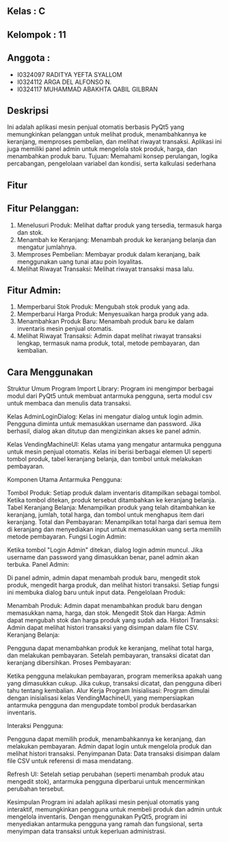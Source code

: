 ## Kelas      : C
## Kelompok   : 11
## Anggota    :
-  I0324097 RADITYA YEFTA SYALLOM
-  I0324112 ARGA DEL ALFONSO N.
-  I0324117 MUHAMMAD ABAKHTA QABIL GILBRAN


## Deskripsi
Ini adalah aplikasi mesin penjual otomatis berbasis PyQt5 yang memungkinkan pelanggan untuk melihat produk, menambahkannya ke keranjang, memproses pembelian, dan melihat riwayat transaksi. Aplikasi ini juga memiliki panel admin untuk mengelola stok produk, harga, dan menambahkan produk baru. Tujuan: Memahami konsep perulangan, logika percabangan, pengelolaan variabel dan kondisi, serta kalkulasi sederhana

## Fitur
## Fitur Pelanggan:
1.   Menelusuri Produk: Melihat daftar produk yang tersedia, termasuk harga dan stok.
2.   Menambah ke Keranjang: Menambah produk ke keranjang belanja dan mengatur jumlahnya.
3.   Memproses Pembelian: Membayar produk dalam keranjang, baik menggunakan uang tunai atau poin loyalitas.
4.   Melihat Riwayat Transaksi: Melihat riwayat transaksi masa lalu.

## Fitur Admin:
1.   Memperbarui Stok Produk: Mengubah stok produk yang ada.
2.   Memperbarui Harga Produk: Menyesuaikan harga produk yang ada.
3.   Menambahkan Produk Baru: Menambah produk baru ke dalam inventaris mesin penjual otomatis.
4.   Melihat Riwayat Transaksi: Admin dapat melihat riwayat transaksi lengkap, termasuk nama produk, total, metode 
     pembayaran, dan kembalian.

## Cara Menggunakan 
Struktur Umum Program
Import Library: Program ini mengimpor berbagai modul dari PyQt5 untuk membuat antarmuka pengguna, serta modul csv untuk membaca dan menulis data transaksi.

Kelas AdminLoginDialog: Kelas ini mengatur dialog untuk login admin. Pengguna diminta untuk memasukkan username dan password. Jika berhasil, dialog akan ditutup dan mengizinkan akses ke panel admin.

Kelas VendingMachineUI: Kelas utama yang mengatur antarmuka pengguna untuk mesin penjual otomatis. Kelas ini berisi berbagai elemen UI seperti tombol produk, tabel keranjang belanja, dan tombol untuk melakukan pembayaran.

Komponen Utama
Antarmuka Pengguna:

Tombol Produk: Setiap produk dalam inventaris ditampilkan sebagai tombol. Ketika tombol ditekan, produk tersebut ditambahkan ke keranjang belanja.
Tabel Keranjang Belanja: Menampilkan produk yang telah ditambahkan ke keranjang, jumlah, total harga, dan tombol untuk menghapus item dari keranjang.
Total dan Pembayaran: Menampilkan total harga dari semua item di keranjang dan menyediakan input untuk memasukkan uang serta memilih metode pembayaran.
Fungsi Login Admin:

Ketika tombol "Login Admin" ditekan, dialog login admin muncul. Jika username dan password yang dimasukkan benar, panel admin akan terbuka.
Panel Admin:

Di panel admin, admin dapat menambah produk baru, mengedit stok produk, mengedit harga produk, dan melihat histori transaksi. Setiap fungsi ini membuka dialog baru untuk input data.
Pengelolaan Produk:

Menambah Produk: Admin dapat menambahkan produk baru dengan memasukkan nama, harga, dan stok.
Mengedit Stok dan Harga: Admin dapat mengubah stok dan harga produk yang sudah ada.
Histori Transaksi: Admin dapat melihat histori transaksi yang disimpan dalam file CSV.
Keranjang Belanja:

Pengguna dapat menambahkan produk ke keranjang, melihat total harga, dan melakukan pembayaran. Setelah pembayaran, transaksi dicatat dan keranjang dibersihkan.
Proses Pembayaran:

Ketika pengguna melakukan pembayaran, program memeriksa apakah uang yang dimasukkan cukup. Jika cukup, transaksi dicatat, dan pengguna diberi tahu tentang kembalian.
Alur Kerja Program
Inisialisasi: Program dimulai dengan inisialisasi kelas VendingMachineUI, yang mempersiapkan antarmuka pengguna dan mengupdate tombol produk berdasarkan inventaris.

Interaksi Pengguna:

Pengguna dapat memilih produk, menambahkannya ke keranjang, dan melakukan pembayaran.
Admin dapat login untuk mengelola produk dan melihat histori transaksi.
Penyimpanan Data: Data transaksi disimpan dalam file CSV untuk referensi di masa mendatang.

Refresh UI: Setelah setiap perubahan (seperti menambah produk atau mengedit stok), antarmuka pengguna diperbarui untuk mencerminkan perubahan tersebut.

Kesimpulan
Program ini adalah aplikasi mesin penjual otomatis yang interaktif, memungkinkan pengguna untuk membeli produk dan admin untuk mengelola inventaris. Dengan menggunakan PyQt5, program ini menyediakan antarmuka pengguna yang ramah dan fungsional, serta menyimpan data transaksi untuk keperluan administrasi.
  


